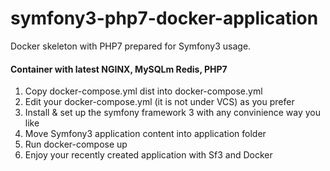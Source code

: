# symfony3-php7-docker-application

Docker skeleton with PHP7 prepared for Symfony3 usage.

#### Container with latest NGINX, MySQLm Redis, PHP7

1. Copy docker-compose.yml dist into docker-compose.yml
2. Edit your docker-compose.yml (it is not under VCS) as you prefer
3. Install & set up the symfony framework 3 with any convinience way you like
4. Move Symfony3 application content into application folder
5. Run docker-compose up
6. Enjoy your recently created application with Sf3 and Docker
